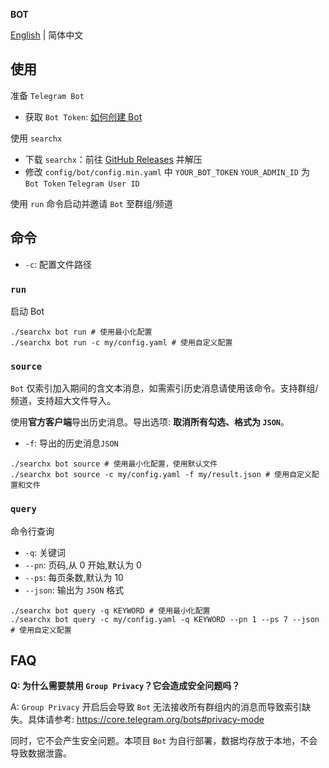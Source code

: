 **BOT**

[English](README.md) | 简体中文

## 使用

准备 `Telegram Bot`

- 获取 `Bot Token`: [如何创建 Bot](https://core.telegram.org/bots#6-botfather)

使用 `searchx`

- 下载 `searchx`：前往 [GitHub Releases](https://github.com/iyear/searchx/releases) 并解压
- 修改 `config/bot/config.min.yaml` 中 `YOUR_BOT_TOKEN` `YOUR_ADMIN_ID` 为 `Bot Token` `Telegram User ID`

使用 `run` 命令启动并邀请 `Bot` 至群组/频道

## 命令

- `-c`: 配置文件路径

### `run`

启动 Bot

```shell
./searchx bot run # 使用最小化配置
./searchx bot run -c my/config.yaml # 使用自定义配置
```

### `source`

`Bot` 仅索引加入期间的含文本消息，如需索引历史消息请使用该命令。支持群组/频道，支持超大文件导入。

使用**官方客户端**导出历史消息。导出选项: **取消所有勾选、格式为 `JSON`**。

- `-f`: 导出的历史消息`JSON`

```shell
./searchx bot source # 使用最小化配置，使用默认文件
./searchx bot source -c my/config.yaml -f my/result.json # 使用自定义配置和文件
```

### `query`

命令行查询

- `-q`: 关键词
- `--pn`: 页码,从 0 开始,默认为 0
- `--ps`: 每页条数,默认为 10
- `--json`: 输出为 `JSON` 格式

```shell
./searchx bot query -q KEYWORD # 使用最小化配置
./searchx bot query -c my/config.yaml -q KEYWORD --pn 1 --ps 7 --json # 使用自定义配置
```

## FAQ

**Q: 为什么需要禁用 `Group Privacy`？它会造成安全问题吗？**

A: `Group Privacy` 开启后会导致 `Bot`
无法接收所有群组内的消息而导致索引缺失。具体请参考: https://core.telegram.org/bots#privacy-mode

同时，它不会产生安全问题。本项目 `Bot` 为自行部署，数据均存放于本地，不会导致数据泄露。
